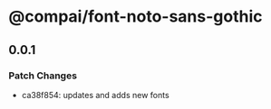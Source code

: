 # @compai/font-noto-sans-gothic

## 0.0.1
### Patch Changes

- ca38f854: updates and adds new fonts
